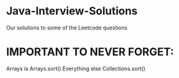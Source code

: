 # Java-Interview-Solutions

Our solutions to some of the Leetcode questions


# IMPORTANT TO NEVER FORGET:
Arrays is Arrays.sort()
Everything else Collections.sort()
